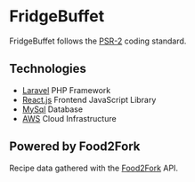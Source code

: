 # FridgeBuffet

FridgeBuffet follows the [PSR-2](https://github.com/php-fig/fig-standards/blob/master/accepted/PSR-2-coding-style-guide.md) coding standard.

## Technologies

* [Laravel](https://laravel.com) PHP Framework
* [React.js](https://reactjs.org/) Frontend JavaScript Library
* [MySql](https://www.mysql.com/) Database
* [AWS](https://aws.amazon.com/) Cloud Infrastructure

## Powered by Food2Fork

Recipe data gathered with the [Food2Fork](https://food2fork.com/about/api) API.

